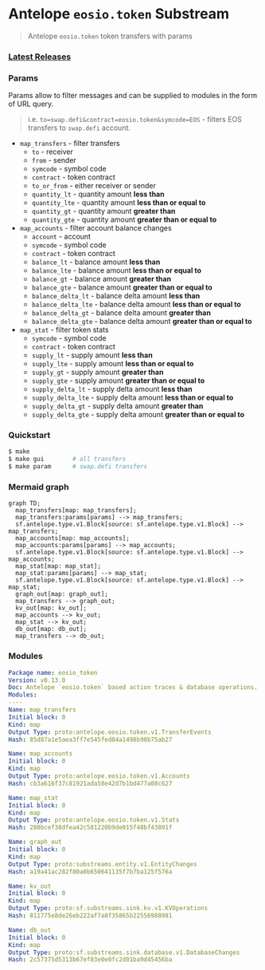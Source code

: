 # Antelope `eosio.token` Substream

> Antelope `eosio.token` token transfers with params

### [Latest Releases](https://github.com/pinax-network/substreams/releases)


### Params
Params allow to filter messages and can be supplied to modules in the form of URL query.

> i.e. `to=swap.defi&contract=eosio.token&symcode=EOS` - filters EOS transfers to `swap.defi` account.

- `map_transfers` - filter transfers
  - `to` - receiver
  - `from` - sender
  - `symcode` - symbol code
  - `contract` - token contract
  - `to_or_from` - either receiver or sender
  - `quantity_lt` - quantity amount **less than**
  - `quantity_lte` - quantity amount **less than or equal to**
  - `quantity_gt` - quantity amount **greater than**
  - `quantity_gte` - quantity amount **greater than or equal to**
- `map_accounts` - filter account balance changes
  - `account` - account
  - `symcode` - symbol code
  - `contract` - token contract
  - `balance_lt` - balance amount **less than**
  - `balance_lte` - balance amount **less than or equal to**
  - `balance_gt` - balance amount **greater than**
  - `balance_gte` - balance amount **greater than or equal to**
  - `balance_delta_lt` - balance delta amount **less than**
  - `balance_delta_lte` - balance delta amount **less than or equal to**
  - `balance_delta_gt` - balance delta amount **greater than**
  - `balance_delta_gte` - balance delta amount **greater than or equal to**
- `map_stat` - filter token stats
  - `symcode` - symbol code
  - `contract` - token contract
  - `supply_lt` - supply amount **less than**
  - `supply_lte` - supply amount **less than or equal to**
  - `supply_gt` - supply amount **greater than**
  - `supply_gte` - supply amount **greater than or equal to**
  - `supply_delta_lt` - supply delta amount **less than**
  - `supply_delta_lte` - supply delta amount **less than or equal to**
  - `supply_delta_gt` - supply delta amount **greater than**
  - `supply_delta_gte` - supply delta amount **greater than or equal to**

### Quickstart

```bash
$ make
$ make gui        # all transfers
$ make param      # swap.defi transfers
```

### Mermaid graph

```mermaid
graph TD;
  map_transfers[map: map_transfers];
  map_transfers:params[params] --> map_transfers;
  sf.antelope.type.v1.Block[source: sf.antelope.type.v1.Block] --> map_transfers;
  map_accounts[map: map_accounts];
  map_accounts:params[params] --> map_accounts;
  sf.antelope.type.v1.Block[source: sf.antelope.type.v1.Block] --> map_accounts;
  map_stat[map: map_stat];
  map_stat:params[params] --> map_stat;
  sf.antelope.type.v1.Block[source: sf.antelope.type.v1.Block] --> map_stat;
  graph_out[map: graph_out];
  map_transfers --> graph_out;
  kv_out[map: kv_out];
  map_accounts --> kv_out;
  map_stat --> kv_out;
  db_out[map: db_out];
  map_transfers --> db_out;
```

### Modules

```yaml
Package name: eosio_token
Version: v0.13.0
Doc: Antelope `eosio.token` based action traces & database operations.
Modules:
----
Name: map_transfers
Initial block: 0
Kind: map
Output Type: proto:antelope.eosio.token.v1.TransferEvents
Hash: 85d87a1e5aea3ff7e545fed84a1498b90b75ab27

Name: map_accounts
Initial block: 0
Kind: map
Output Type: proto:antelope.eosio.token.v1.Accounts
Hash: cb3a616f37c81921ada58e42d7b1bd477a08c627

Name: map_stat
Initial block: 0
Kind: map
Output Type: proto:antelope.eosio.token.v1.Stats
Hash: 280bcef38dfea42c581220b9de015f48bf43891f

Name: graph_out
Initial block: 0
Kind: map
Output Type: proto:substreams.entity.v1.EntityChanges
Hash: a19a41ac282f80a0b650641135f7b7ba125f576a

Name: kv_out
Initial block: 0
Kind: map
Output Type: proto:sf.substreams.sink.kv.v1.KVOperations
Hash: 811775e8de26eb222af7a8f35865b22556988981

Name: db_out
Initial block: 0
Kind: map
Output Type: proto:sf.substreams.sink.database.v1.DatabaseChanges
Hash: 2c57375d5313b67ef83e0e0fc2d01ba9d45456ba
```